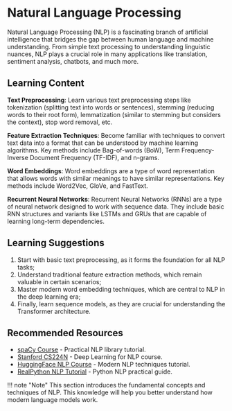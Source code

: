 # Natural Language Processing

Natural Language Processing (NLP) is a fascinating branch of artificial intelligence that bridges the gap between human language and machine understanding. From simple text processing to understanding linguistic nuances, NLP plays a crucial role in many applications like translation, sentiment analysis, chatbots, and much more.

## Learning Content

**Text Preprocessing**: Learn various text preprocessing steps like tokenization (splitting text into words or sentences), stemming (reducing words to their root form), lemmatization (similar to stemming but considers the context), stop word removal, etc.

**Feature Extraction Techniques**: Become familiar with techniques to convert text data into a format that can be understood by machine learning algorithms. Key methods include Bag-of-words (BoW), Term Frequency-Inverse Document Frequency (TF-IDF), and n-grams.

**Word Embeddings**: Word embeddings are a type of word representation that allows words with similar meanings to have similar representations. Key methods include Word2Vec, GloVe, and FastText.

**Recurrent Neural Networks**: Recurrent Neural Networks (RNNs) are a type of neural network designed to work with sequence data. They include basic RNN structures and variants like LSTMs and GRUs that are capable of learning long-term dependencies.

## Learning Suggestions

1. Start with basic text preprocessing, as it forms the foundation for all NLP tasks;
2. Understand traditional feature extraction methods, which remain valuable in certain scenarios;
3. Master modern word embedding techniques, which are central to NLP in the deep learning era;
4. Finally, learn sequence models, as they are crucial for understanding the Transformer architecture.

## Recommended Resources

- [spaCy Course](https://course.spacy.io/) - Practical NLP library tutorial.
- [Stanford CS224N](https://web.stanford.edu/class/cs224n/) - Deep Learning for NLP course.
- [HuggingFace NLP Course](https://huggingface.co/learn/nlp-course) - Modern NLP techniques tutorial.
- [RealPython NLP Tutorial](https://realpython.com/nltk-nlp-python/) - Python NLP practical guide.

!!! note "Note"
    This section introduces the fundamental concepts and techniques of NLP. This knowledge will help you better understand how modern language models work.